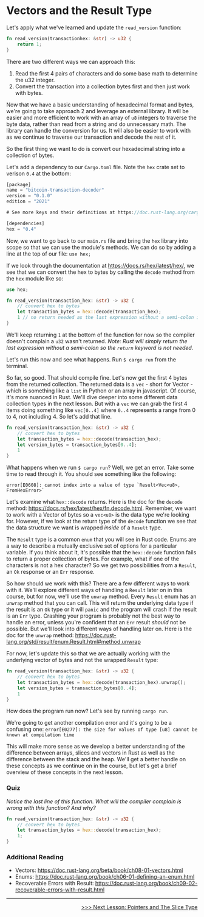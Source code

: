 # Vectors and the Result Type

Let's apply what we've learned and update the `read_version` function:

```rust
fn read_version(transactionhex: &str) -> u32 {
    return 1;
}
```

There are two different ways we can approach this: 
1. Read the first 4 pairs of characters and do some base math to determine the u32 integer.
2. Convert the transaction into a collection bytes first and then just work with bytes.

Now that we have a basic understanding of hexadecimal format and bytes, we're going to take approach 2 and leverage an external library. It will be easier and more efficient to work with an array of `u8` integers to traverse the byte data, rather than read from a string and do unnecessary math. The library can handle the conversion for us. It will also be easier to work with as we continue to traverse our transaction and decode the rest of it. 

So the first thing we want to do is convert our hexadecimal string into a collection of bytes.

Let's add a dependency to our `Cargo.toml` file. Note the `hex` crate set to verison `0.4` at the bottom:
```rust
[package]
name = "bitcoin-transaction-decoder"
version = "0.1.0"
edition = "2021"

# See more keys and their definitions at https://doc.rust-lang.org/cargo/reference/manifest.html

[dependencies]
hex = "0.4"
```

Now, we want to go back to our `main.rs` file and bring the `hex` library into scope so that we can use the module's methods. We can do so by adding a line at the top of our file:
`use hex;`

If we look through the documentation at https://docs.rs/hex/latest/hex/, we see that we can convert the hex to bytes by calling the `decode` method from the `hex` module like so:
```rust
use hex;

fn read_version(transaction_hex: &str) -> u32 {
    // convert hex to bytes
    let transaction_bytes = hex::decode(transaction_hex);
    1 // no return needed as the last expression without a semi-colon is automatically returned
}
```

We'll keep returning `1` at the bottom of the function for now so the compiler doesn't complain a `u32` wasn't returned. *Note: Rust will simply return the last expression without a semi-colon so the `return` keyword is not needed.*

Let's run this now and see what happens. Run `$ cargo run` from the terminal. 

So far, so good. That should compile fine. Let's now get the first 4 bytes from the returned collection. The returned data is a `vec` - short for Vector - which is something like a `list` in Python or an array in javascript. Of course, it's more nuanced in Rust. We'll dive deeper into some different data collection types in the next lesson. But with a `vec` we can grab the first 4 items doing something like `vec[0..4]` where `0..4` represents a range from 0 to 4, not including 4. So let's add that line.

```rust
fn read_version(transaction_hex: &str) -> u32 {
    // convert hex to bytes
    let transaction_bytes = hex::decode(transaction_hex);
    let version_bytes = transaction_bytes[0..4];
    1
}
```

What happens when we run `$ cargo run`? Well, we get an error. Take some time to read through it. You should see something like the following:
```shell
error[E0608]: cannot index into a value of type `Result<Vec<u8>, FromHexError>`
```

Let's examine what `hex::decode` returns. Here is the doc for the `decode` method: https://docs.rs/hex/latest/hex/fn.decode.html. Remember, we want to work with a Vector of bytes so a `vec<u8>` is the data type we're looking for. However, if we look at the return type of the `decode` function we see that the data structure we want is wrapped *inside* of a `Result` type. 

The `Result` type is a common `enum` that you will see in Rust code. Enums are a way to describe a mutually exclusive set of options for a particular variable. If you think about it, it's possible that the `hex::decode` function fails to return a proper collection of bytes. For example, what if one of the characters is not a hex character? So we get two possibilities from a `Result`, an `Ok` response or an `Err` response.

So how should we work with this? There are a few different ways to work with it. We'll explore different ways of handling a `Result` later on in this course, but for now, we'll use the `unwrap` method. Every `Result` enum has an `unwrap` method that you can call. This will return the underlying data type if the result is an `Ok` type or it will `panic` and the program will crash if the result is an `Err` type. Crashing your program is probably not the best way to handle an error, unless you're confident that an `Err` result *should* not be possible. But we'll look into different ways of handling later on. Here is the doc for the `unwrap` method: https://doc.rust-lang.org/std/result/enum.Result.html#method.unwrap

For now, let's update this so that we are actually working with the underlying vector of bytes and not the wrapped `Result` type:
```rust
fn read_version(transaction_hex: &str) -> u32 {
    // convert hex to bytes
    let transaction_bytes = hex::decode(transaction_hex).unwrap();
    let version_bytes = transaction_bytes[0..4];
    1
}
```

How does the program run now? Let's see by running `cargo run`. 

We're going to get another compilation error and it's going to be a confusing one:
`error[E0277]: the size for values of type [u8] cannot be known at compilation time`

This will make more sense as we develop a better understanding of the difference between arrays, slices and vectors in Rust as well as the difference between the stack and the heap. We'll get a better handle on these concepts as we continue on in the course, but let's get a brief overview of these concepts in the next lesson.

### Quiz
*Notice the last line of this function. What will the compiler complain is wrong with this function? And why?*
```rust
fn read_version(transaction_hex: &str) -> u32 {
    // convert hex to bytes
    let transaction_bytes = hex::decode(transaction_hex);
    1;
}
```

### Additional Reading
* Vectors: https://doc.rust-lang.org/beta/book/ch08-01-vectors.html
* Enums: https://doc.rust-lang.org/book/ch06-01-defining-an-enum.html
* Recoverable Errors with Result: https://doc.rust-lang.org/book/ch09-02-recoverable-errors-with-result.html

----------------------------------------------------------------------------------------------------------------------------------------------------

<div style="text-align: right">
    <a href="06_pointers_and_slices.md">>>> Next Lesson: Pointers and The Slice Type</a>
</div>
